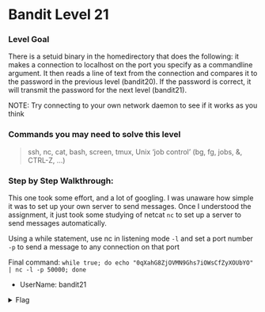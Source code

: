 # Bandit Level 21

### Level Goal
There is a setuid binary in the homedirectory that does the following: it makes a connection to localhost on the port you specify as a commandline argument. It then reads a line of text from the connection and compares it to the password in the previous level (bandit20). If the password is correct, it will transmit the password for the next level (bandit21).

NOTE: Try connecting to your own network daemon to see if it works as you think

### Commands you may need to solve this level
> ssh, nc, cat, bash, screen, tmux, Unix ‘job control’ (bg, fg, jobs, &, CTRL-Z, …)

### Step by Step Walkthrough:
This one took some effort, and a lot of googling. I was unaware how simple it was to set up your own server to send messages. Once I understood the assignment, it just took some studying of netcat ```nc``` to set up a server to send messages automatically. 

Using a while statement, use nc in listening mode ```-l``` and set a port number ```-p``` to send a message to any connection on that port

Final command: ```while true; do echo "0qXahG8ZjOVMN9Ghs7iOWsCfZyXOUbYO" | nc -l -p 50000; done```


* UserName: bandit21

<details><summary>Flag</summary>
    <pre>
    pwd: EeoULMCra2q0dSkYj561DX7s1CpBuOBt
    </pre>
   </details>